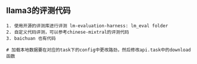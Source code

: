 ## llama3的评测代码
    1. 使用开源的评测库进行评测 lm-evaluation-harness: lm_eval folder
    2. 自定义代码评测，可以参考chinese-mixtral的评测代码 
    3. baichuan 也有代码

    # 加载本地数据要在对应的task下的config中更改路劲，然后修改api.task中的download函数